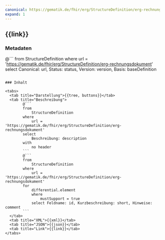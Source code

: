 ```yaml
---
canonical: https://gematik.de/fhir/erg/StructureDefinition/erg-rechnungsdokument
expand: 1
---
```


## {{link}}

### Metadaten

@```
from
	StructureDefinition
where
	url = 'https://gematik.de/fhir/erg/StructureDefinition/erg-rechnungsdokument'
select
	Canonical: url, Status: status, Version: version, Basis: baseDefinition
```

### Inhalt

<tabs>
  <tab title="Darstellung">{{tree, buttons}}</tab>
  <tab title="Beschreibung"> 
        @```
        from
	        StructureDefinition
        where
	        url = 'https://gematik.de/fhir/erg/StructureDefinition/erg-rechnungsdokument'
        select
	        Beschreibung: description
        with
            no header
        ```
        @```
        from 
            StructureDefinition 
        where 
            url = 'https://gematik.de/fhir/erg/StructureDefinition/erg-rechnungsdokument' 
        for 
            differential.element 
            where 
                mustSupport = true 
            select Feldname: id, Kurzbeschreibung: short, Hinweise: comment
        ```
  </tab>
  <tab title="XML">{{xml}}</tab>
  <tab title="JSON">{{json}}</tab>
  <tab title="Link">{{link}}</tab>
</tabs>